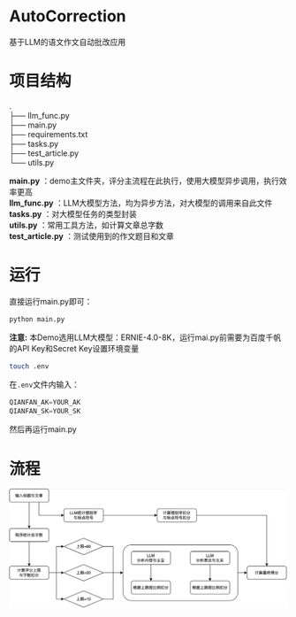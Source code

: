 # AutoCorrection

基于LLM的语文作文自动批改应用

# 项目结构

.  
├── llm_func.py  
├── main.py  
├── requirements.txt  
├── tasks.py  
├── test_article.py  
└── utils.py  

**main.py** ：demo主文件夹，评分主流程在此执行，使用大模型异步调用，执行效率更高  
**llm_func.py** ：LLM大模型方法，均为异步方法，对大模型的调用来自此文件  
**tasks.py** ：对大模型任务的类型封装  
**utils.py** ：常用工具方法，如计算文章总字数  
**test_article.py** ：测试使用到的作文题目和文章   

# 运行

直接运行main.py即可：

```bash
python main.py
```

**注意:** 本Demo选用LLM大模型：ERNIE-4.0-8K，运行mai.py前需要为百度千帆的API Key和Secret Key设置环境变量

```bash
touch .env
```

在`.env`文件内输入：

```py
QIANFAN_AK=YOUR_AK
QIANFAN_SK=YOUR_SK
```
然后再运行main.py

# 流程

![](https://raw.githubusercontent.com/Xuezhihengg/Blog_images/main/202408301112114.png)
